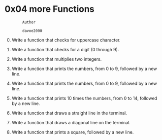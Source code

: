 #			0x04 more Functions


			Author

			davoe2000

0.  Write a function that checks for uppercase character.

1.  Write a function that checks for a digit (0 through 9).

2.  Write a function that multiplies two integers.

3.  Write a function that prints the numbers, from 0 to 9, followed by a new line.

4.  Write a function that prints the numbers, from 0 to 9, followed by a new line.

5.  Write a function that prints 10 times the numbers, from 0 to 14, followed by a new line.

6.  Write a function that draws a straight line in the terminal.

7.  Write a function that draws a diagonal line on the terminal.

8.  Write a function that prints a square, followed by a new line.
